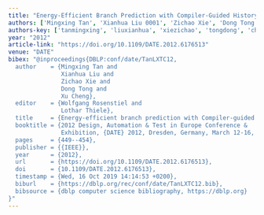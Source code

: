 ```yaml
---
title: "Energy-Efficient Branch Prediction with Compiler-Guided History Stack"
authors: ['Mingxing Tan', 'Xianhua Liu 0001', 'Zichao Xie', 'Dong Tong 0001', 'Xu Cheng 0001']
authors-key: ['tanmingxing', 'liuxianhua', 'xiezichao', 'tongdong', 'chengxu']
year: "2012"
article-link: "https://doi.org/10.1109/DATE.2012.6176513"
venue: "DATE"
bibex: "@inproceedings{DBLP:conf/date/TanLXTC12,
  author    = {Mingxing Tan and
               Xianhua Liu and
               Zichao Xie and
               Dong Tong and
               Xu Cheng},
  editor    = {Wolfgang Rosenstiel and
               Lothar Thiele},
  title     = {Energy-efficient branch prediction with Compiler-guided History Stack},
  booktitle = {2012 Design, Automation & Test in Europe Conference &
               Exhibition, {DATE} 2012, Dresden, Germany, March 12-16, 2012},
  pages     = {449--454},
  publisher = {{IEEE}},
  year      = {2012},
  url       = {https://doi.org/10.1109/DATE.2012.6176513},
  doi       = {10.1109/DATE.2012.6176513},
  timestamp = {Wed, 16 Oct 2019 14:14:53 +0200},
  biburl    = {https://dblp.org/rec/conf/date/TanLXTC12.bib},
  bibsource = {dblp computer science bibliography, https://dblp.org}
}"
---
```

